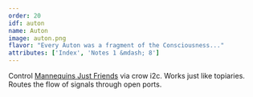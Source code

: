 ```yaml
---
order: 20
idf: auton
name: Auton
image: auton.png
flavor: "Every Auton was a fragment of the Consciousness..."
attributes: ['Index', 'Notes 1 &mdash; 8']
---
```

Control [Mannequins Just Friends](https://www.whimsicalraps.com/products/just-friends?variant=5586981781533) via crow i2c. Works just like topiaries. Routes the flow of signals through open ports.